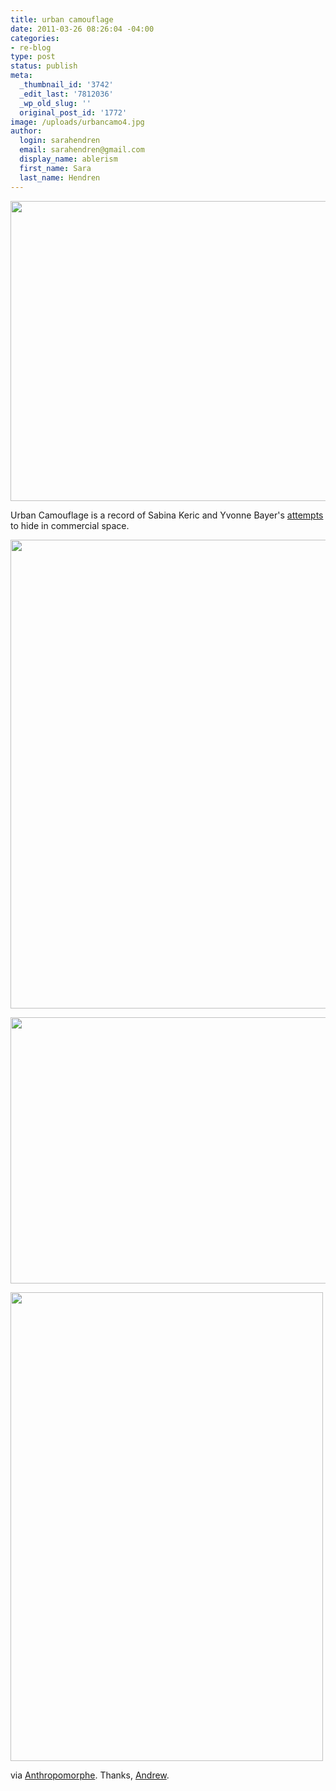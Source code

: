 ```yaml
---
title: urban camouflage
date: 2011-03-26 08:26:04 -04:00
categories:
- re-blog
type: post
status: publish
meta:
  _thumbnail_id: '3742'
  _edit_last: '7812036'
  _wp_old_slug: ''
  original_post_id: '1772'
image: /uploads/urbancamo4.jpg
author:
  login: sarahendren
  email: sarahendren@gmail.com
  display_name: ablerism
  first_name: Sara
  last_name: Hendren
---
```


<p><a href="http://ablersite.files.wordpress.com/2011/03/urbancamo1.jpg"><img class="alignnone size-full wp-image-3739" title="urbancamo1" src="{{ site.baseurl }}/uploads/urbancamo1.jpg" alt="" width="640" height="480" /></a></p>
<p>Urban Camouflage is a record of Sabina Keric and Yvonne Bayer's <a href="http://www.urbancamouflage.de/">attempts</a> to hide in commercial space.</p>
<p><a href="http://ablersite.files.wordpress.com/2011/03/urbancamo2.jpg"><img class="alignnone size-full wp-image-3741" title="urbancamo2" src="{{ site.baseurl }}/uploads/urbancamo2.jpg" alt="" width="563" height="750" /></a></p>
<p><a href="http://ablersite.files.wordpress.com/2011/03/urbancamo4.jpg"><img class="alignnone size-full wp-image-3742" title="urbancamo4" src="{{ site.baseurl }}/uploads/urbancamo4.jpg" alt="" width="640" height="426" /></a></p>
<p><a href="http://ablersite.files.wordpress.com/2011/03/urbancamo3.jpg"><img class="alignnone size-full wp-image-3743" title="urbancamo3" src="{{ site.baseurl }}/uploads/urbancamo3.jpg" alt="" width="500" height="750" /></a></p>
<p>via <a href="http://anthropomorphe.blogspot.com/2010/03/urban-camouflage.html">Anthropomorphe</a>. Thanks, <a href="http://andrewsempere.org/">Andrew</a>.</p>
